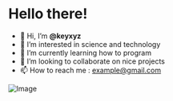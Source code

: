 # Hello there!

- 👋 Hi, I’m **@keyxyz**
- 👀 I’m interested in science and technology
- 🌱 I’m currently learning how to program
- 💞️ I’m looking to collaborate on nice projects
- 📫 How to reach me : example@gmail.com

![Image](https://img.freepik.com/free-photo/cardano-blockchain-platform_23-2150411956.jpg?size=626&ext=jpg&ga=GA1.1.2082520961.1694266612&semt=sph)




<!---
keyxyz/keyxyz is a ✨ special ✨ repository because its `README.md` (this file) appears on your GitHub profile.
You can click the Preview link to take a look at your changes.
--->

